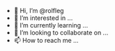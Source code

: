 - 👋 Hi, I’m @rolfleg
- 👀 I’m interested in ...
- 🌱 I’m currently learning ...
- 💞️ I’m looking to collaborate on ...
- 📫 How to reach me ...

<!---
rolfleg/rolfleg is a ✨ special ✨ repository because its `README.md` (this file) appears on your GitHub profile.
You can click the Preview link to take a look at your changes.
--->
